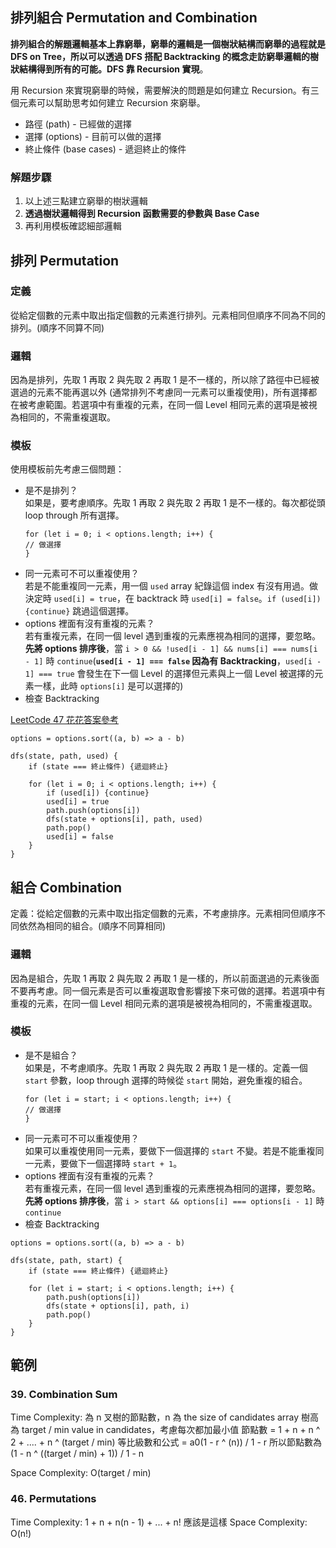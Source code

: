 ## 排列組合 Permutation and Combination

**排列組合的解題邏輯基本上靠窮舉，窮舉的邏輯是一個樹狀結構而窮舉的過程就是 DFS on Tree，所以可以透過 DFS 搭配 Backtracking 的概念走訪窮舉邏輯的樹狀結構得到所有的可能。DFS 靠 Recursion 實現**。

用 Recursion 來實現窮舉的時候，需要解決的問題是如何建立 Recursion。有三個元素可以幫助思考如何建立 Recursion 來窮舉。

* 路徑 (path) - 已經做的選擇
* 選擇 (options) - 目前可以做的選擇
* 終止條件 (base cases) - 遞迴終止的條件

### 解題步驟

1. 以上述三點建立窮舉的樹狀邏輯
2. **透過樹狀邏輯得到 Recursion 函數需要的參數與 Base Case**
3. 再利用模板確認細部邏輯

## 排列 Permutation

### 定義

從給定個數的元素中取出指定個數的元素進行排列。元素相同但順序不同為不同的排列。(順序不同算不同)

### 邏輯

因為是排列，先取 1 再取 2 與先取 2 再取 1 是不一樣的，所以除了路徑中已經被選過的元素不能再選以外 (通常排列不考慮同一元素可以重複使用)，所有選擇都在被考慮範圍。若選項中有重複的元素，在同一個 Level 相同元素的選項是被視為相同的，不需重複選取。

### 模板

使用模板前先考慮三個問題：

* 是不是排列？         
如果是，要考慮順序。先取 1 再取 2 與先取 2 再取 1 是不一樣的。每次都從頭 loop through 所有選擇。
	```
	for (let i = 0; i < options.length; i++) {
	// 做選擇
	}
	```
* 同一元素可不可以重複使用？      
若是不能重複同一元素，用一個 `used` array 紀錄這個 index 有沒有用過。做決定時 `used[i] = true`，在 backtrack 時  `used[i] = false`。`if (used[i]) {continue}` 跳過這個選擇。
* options 裡面有沒有重複的元素？        
若有重複元素，在同一個 level 遇到重複的元素應視為相同的選擇，要忽略。**先將 options 排序後**，當 `i > 0 && !used[i - 1] && nums[i] === nums[i - 1]` 時 `continue`(**`used[i - 1] === false` 因為有 Backtracking**，`used[i - 1] === true` 會發生在下一個 Level 的選擇但元素與上一個 Level 被選擇的元素一樣，此時 `options[i]` 是可以選擇的)
* 檢查 Backtracking

[LeetCode 47 花花答案參考](https://zxi.mytechroad.com/blog/searching/leetcode-47-permutations-ii/)

```
options = options.sort((a, b) => a - b)

dfs(state, path, used) {
	if (state === 終止條件) {遞迴終止}
	
	for (let i = 0; i < options.length; i++) {
		if (used[i]) {continue}
		used[i] = true
		path.push(options[i])
		dfs(state + options[i], path, used)
		path.pop()
		used[i] = false
	}
}
```

## 組合 Combination

定義：從給定個數的元素中取出指定個數的元素，不考慮排序。元素相同但順序不同依然為相同的組合。(順序不同算相同)

### 邏輯

因為是組合，先取 1 再取 2 與先取 2 再取 1 是一樣的，所以前面選過的元素後面不要再考慮。同一個元素是否可以重複選取會影響接下來可做的選擇。若選項中有重複的元素，在同一個 Level 相同元素的選項是被視為相同的，不需重複選取。

### 模板

* 是不是組合？      
如果是，不考慮順序。先取 1 再取 2 與先取 2 再取 1 是一樣的。定義一個 `start` 參數，loop through 選擇的時候從 `start` 開始，避免重複的組合。
	```
	for (let i = start; i < options.length; i++) {
	// 做選擇
	}
	```
* 同一元素可不可以重複使用？      
如果可以重複使用同一元素，要做下一個選擇的 `start` 不變。若是不能重複同一元素，要做下一個選擇時 `start + 1`。
* options 裡面有沒有重複的元素？        
若有重複元素，在同一個 level 遇到重複的元素應視為相同的選擇，要忽略。**先將 options 排序後**，當 `i > start && options[i] === options[i - 1]` 時 `continue`
* 檢查 Backtracking

```
options = options.sort((a, b) => a - b)
	
dfs(state, path, start) {
	if (state === 終止條件) {遞迴終止}
	
	for (let i = start; i < options.length; i++) {
		path.push(options[i])
		dfs(state + options[i], path, i)
		path.pop()
	}
}
```

## 範例

### 39. Combination Sum

Time Complexity: 
為 n 叉樹的節點數，n 為 the size of candidates array
樹高為 target / min value in candidates，考慮每次都加最小值
節點數 = 1 + n + n ^ 2 + .... + n ^ (target / min)
等比級數和公式 = a0(1 - r ^ (n)) / 1 - r
所以節點數為 (1 - n ^ ((target / min) + 1)) / 1 - n

Space Complexity: O(target / min)

### 46. Permutations

Time Complexity: 1 + n + n(n - 1) + ... + n!  應該是這樣
Space Complexity: O(n!)